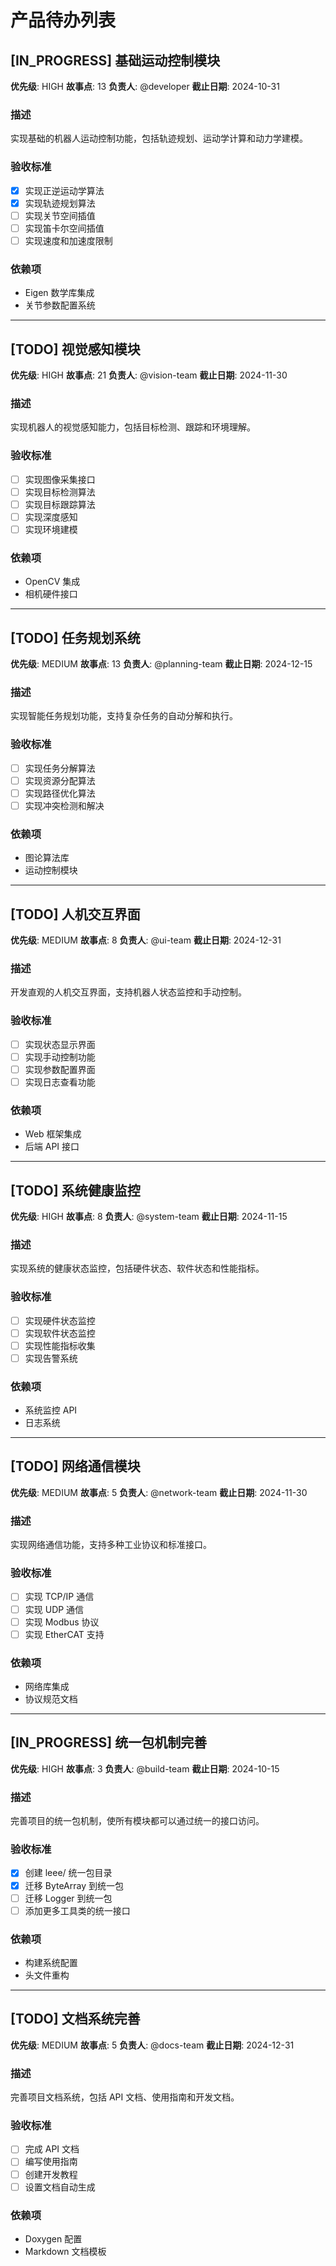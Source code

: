 # 产品待办列表

## [IN_PROGRESS] 基础运动控制模块

**优先级**: HIGH
**故事点**: 13
**负责人**: @developer
**截止日期**: 2024-10-31

### 描述
实现基础的机器人运动控制功能，包括轨迹规划、运动学计算和动力学建模。

### 验收标准
- [x] 实现正逆运动学算法
- [x] 实现轨迹规划算法
- [ ] 实现关节空间插值
- [ ] 实现笛卡尔空间插值
- [ ] 实现速度和加速度限制

### 依赖项
- Eigen 数学库集成
- 关节参数配置系统

---

## [TODO] 视觉感知模块

**优先级**: HIGH
**故事点**: 21
**负责人**: @vision-team
**截止日期**: 2024-11-30

### 描述
实现机器人的视觉感知能力，包括目标检测、跟踪和环境理解。

### 验收标准
- [ ] 实现图像采集接口
- [ ] 实现目标检测算法
- [ ] 实现目标跟踪算法
- [ ] 实现深度感知
- [ ] 实现环境建模

### 依赖项
- OpenCV 集成
- 相机硬件接口

---

## [TODO] 任务规划系统

**优先级**: MEDIUM
**故事点**: 13
**负责人**: @planning-team
**截止日期**: 2024-12-15

### 描述
实现智能任务规划功能，支持复杂任务的自动分解和执行。

### 验收标准
- [ ] 实现任务分解算法
- [ ] 实现资源分配算法
- [ ] 实现路径优化算法
- [ ] 实现冲突检测和解决

### 依赖项
- 图论算法库
- 运动控制模块

---

## [TODO] 人机交互界面

**优先级**: MEDIUM
**故事点**: 8
**负责人**: @ui-team
**截止日期**: 2024-12-31

### 描述
开发直观的人机交互界面，支持机器人状态监控和手动控制。

### 验收标准
- [ ] 实现状态显示界面
- [ ] 实现手动控制功能
- [ ] 实现参数配置界面
- [ ] 实现日志查看功能

### 依赖项
- Web 框架集成
- 后端 API 接口

---

## [TODO] 系统健康监控

**优先级**: HIGH
**故事点**: 8
**负责人**: @system-team
**截止日期**: 2024-11-15

### 描述
实现系统的健康状态监控，包括硬件状态、软件状态和性能指标。

### 验收标准
- [ ] 实现硬件状态监控
- [ ] 实现软件状态监控
- [ ] 实现性能指标收集
- [ ] 实现告警系统

### 依赖项
- 系统监控 API
- 日志系统

---

## [TODO] 网络通信模块

**优先级**: MEDIUM
**故事点**: 5
**负责人**: @network-team
**截止日期**: 2024-11-30

### 描述
实现网络通信功能，支持多种工业协议和标准接口。

### 验收标准
- [ ] 实现 TCP/IP 通信
- [ ] 实现 UDP 通信
- [ ] 实现 Modbus 协议
- [ ] 实现 EtherCAT 支持

### 依赖项
- 网络库集成
- 协议规范文档

---

## [IN_PROGRESS] 统一包机制完善

**优先级**: HIGH
**故事点**: 3
**负责人**: @build-team
**截止日期**: 2024-10-15

### 描述
完善项目的统一包机制，使所有模块都可以通过统一的接口访问。

### 验收标准
- [x] 创建 leee/ 统一包目录
- [x] 迁移 ByteArray 到统一包
- [ ] 迁移 Logger 到统一包
- [ ] 添加更多工具类的统一接口

### 依赖项
- 构建系统配置
- 头文件重构

---

## [TODO] 文档系统完善

**优先级**: MEDIUM
**故事点**: 5
**负责人**: @docs-team
**截止日期**: 2024-12-31

### 描述
完善项目文档系统，包括 API 文档、使用指南和开发文档。

### 验收标准
- [ ] 完成 API 文档
- [ ] 编写使用指南
- [ ] 创建开发教程
- [ ] 设置文档自动生成

### 依赖项
- Doxygen 配置
- Markdown 文档模板
